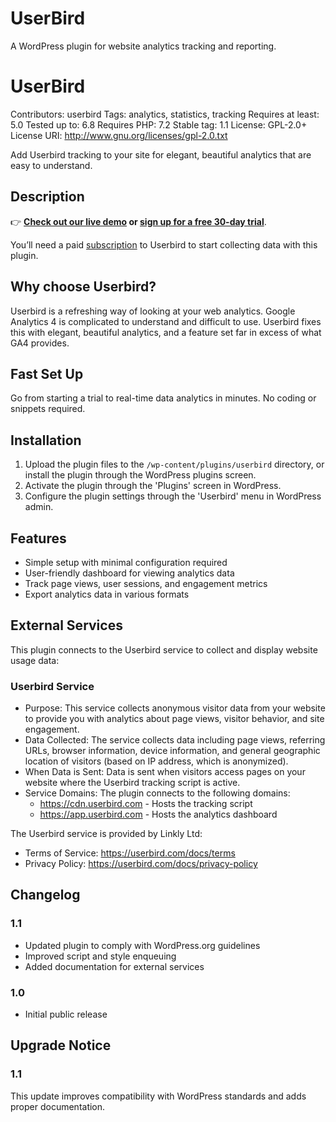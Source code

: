 # UserBird

A WordPress plugin for website analytics tracking and reporting.

# UserBird
Contributors: userbird
Tags: analytics, statistics, tracking
Requires at least: 5.0
Tested up to: 6.8
Requires PHP: 7.2
Stable tag: 1.1
License: GPL-2.0+
License URI: http://www.gnu.org/licenses/gpl-2.0.txt

Add Userbird tracking to your site for elegant, beautiful analytics that are easy to understand.

## Description

👉 **[Check out our live demo](https://userbird.com/demo) or [sign up for a free 30-day trial](https://app.userbird.com/register)**.

You’ll need a paid [subscription](https://app.userbird.com/register) to Userbird to start collecting data with this plugin. 

## Why choose Userbird?

Userbird is a refreshing way of looking at your web analytics. Google Analytics 4 is complicated to understand and difficult to use. Userbird fixes this with elegant, beautiful analytics, and a feature set far in excess of what GA4 provides.

## Fast Set Up

Go from starting a trial to real-time data analytics in minutes. No coding or snippets required.

## Installation
1. Upload the plugin files to the `/wp-content/plugins/userbird` directory, or install the plugin through the WordPress plugins screen.
2. Activate the plugin through the 'Plugins' screen in WordPress.
3. Configure the plugin settings through the 'Userbird' menu in WordPress admin.

## Features
- Simple setup with minimal configuration required
- User-friendly dashboard for viewing analytics data
- Track page views, user sessions, and engagement metrics
- Export analytics data in various formats

## External Services
This plugin connects to the Userbird service to collect and display website usage data:

### Userbird Service
- Purpose: This service collects anonymous visitor data from your website to provide you with analytics about page views, visitor behavior, and site engagement.
- Data Collected: The service collects data including page views, referring URLs, browser information, device information, and general geographic location of visitors (based on IP address, which is anonymized).
- When Data is Sent: Data is sent when visitors access pages on your website where the Userbird tracking script is active.
- Service Domains: The plugin connects to the following domains:
  * https://cdn.userbird.com - Hosts the tracking script
  * https://app.userbird.com - Hosts the analytics dashboard

The Userbird service is provided by Linkly Ltd:
- Terms of Service: https://userbird.com/docs/terms
- Privacy Policy: https://userbird.com/docs/privacy-policy

## Changelog
### 1.1
- Updated plugin to comply with WordPress.org guidelines
- Improved script and style enqueuing
- Added documentation for external services

### 1.0
- Initial public release

## Upgrade Notice
### 1.1
This update improves compatibility with WordPress standards and adds proper documentation.
